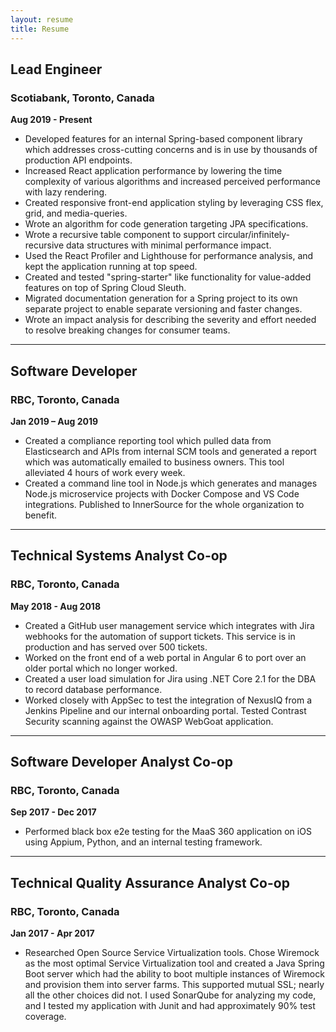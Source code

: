 ```yaml
---
layout: resume
title: Resume
---
```


## Lead Engineer

### Scotiabank, Toronto, Canada

__Aug 2019 - Present__


- Developed features for an internal Spring-based component library which addresses cross-cutting concerns and is in use by thousands of production API endpoints.
- Increased React application performance by lowering the time complexity of various algorithms and increased perceived performance with lazy rendering.
- Created responsive front-end application styling by leveraging CSS flex, grid, and media-queries.
- Wrote an algorithm for code generation targeting JPA specifications.
- Wrote a recursive table component to support circular/infinitely-recursive data structures with minimal performance impact.
- Used the React Profiler and Lighthouse for performance analysis, and kept the application running at top speed.
- Created and tested "spring-starter" like functionality for value-added features on top of Spring Cloud Sleuth.
- Migrated documentation generation for a Spring project to its own separate project to enable separate versioning and faster changes.
- Wrote an impact analysis for describing the severity and effort needed to resolve breaking changes for consumer teams.

----

## Software Developer

### RBC, Toronto, Canada

__Jan 2019 – Aug 2019__

- Created a compliance reporting tool which pulled data from Elasticsearch and APIs from internal SCM tools and generated a report which was automatically emailed to business owners. This tool alleviated 4 hours of work every week.
- Created a command line tool in Node.js which generates and manages Node.js microservice projects with Docker Compose and VS Code integrations. Published to InnerSource for the whole organization to benefit.

----

## Technical Systems Analyst Co-op

### RBC, Toronto, Canada

__May 2018 - Aug 2018__

- Created a GitHub user management service which integrates with Jira webhooks for the automation of support tickets. This service is in production and has served over 500 tickets.
- Worked on the front end of a web portal in Angular 6 to port over an older portal which no longer worked.
- Created a user load simulation for Jira using .NET Core 2.1 for the DBA to record database performance.
- Worked closely with AppSec to test the integration of NexusIQ from a Jenkins Pipeline and our internal onboarding portal. Tested Contrast Security scanning against the OWASP WebGoat application.

----

## Software Developer Analyst Co-op

### RBC, Toronto, Canada

__Sep 2017 - Dec 2017__

- Performed black box e2e testing for the MaaS 360 application on iOS using Appium, Python, and an internal testing framework.

----

## Technical Quality Assurance Analyst Co-op

### RBC, Toronto, Canada

__Jan 2017 - Apr 2017__

- Researched Open Source Service Virtualization tools. Chose Wiremock as the most optimal Service Virtualization tool and created a Java Spring Boot server which had the ability to boot multiple instances of Wiremock and provision them into server farms. This supported mutual SSL; nearly all the other choices did not. I used SonarQube for analyzing my code, and I tested my application with Junit and had approximately 90% test coverage.
